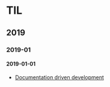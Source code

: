 # TIL

## 2019

### 2019-01

#### 2019-01-01

* [Documentation driven development](https://www.google.com/search?q=documentation+driven+development)
